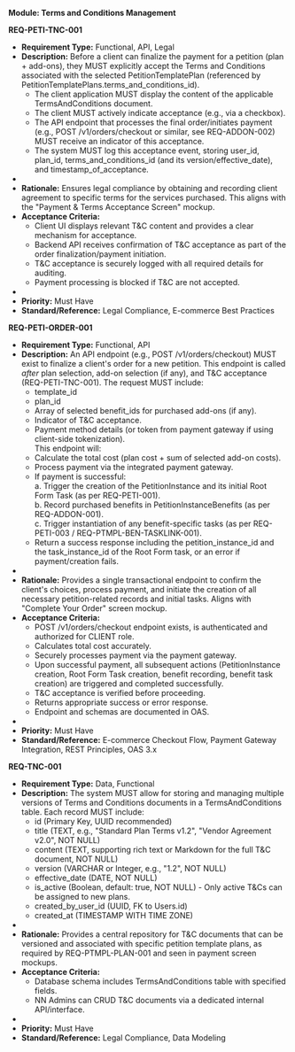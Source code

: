 **Module: Terms and Conditions Management**

**REQ-PETI-TNC-001**

- **Requirement Type:** Functional, API, Legal
- **Description:** Before a client can finalize the payment for a petition (plan \+ add-ons), they MUST explicitly accept the Terms and Conditions associated with the selected PetitionTemplatePlan (referenced by PetitionTemplatePlans.terms_and_conditions_id).
  - The client application MUST display the content of the applicable TermsAndConditions document.
  - The client MUST actively indicate acceptance (e.g., via a checkbox).
  - The API endpoint that processes the final order/initiates payment (e.g., POST /v1/orders/checkout or similar, see REQ-ADDON-002) MUST receive an indicator of this acceptance.
  - The system MUST log this acceptance event, storing user_id, plan_id, terms_and_conditions_id (and its version/effective_date), and timestamp_of_acceptance.
-
- **Rationale:** Ensures legal compliance by obtaining and recording client agreement to specific terms for the services purchased. This aligns with the "Payment & Terms Acceptance Screen" mockup.
- **Acceptance Criteria:**
  - Client UI displays relevant T\&C content and provides a clear mechanism for acceptance.
  - Backend API receives confirmation of T\&C acceptance as part of the order finalization/payment initiation.
  - T\&C acceptance is securely logged with all required details for auditing.
  - Payment processing is blocked if T\&C are not accepted.
-
- **Priority:** Must Have
- **Standard/Reference:** Legal Compliance, E-commerce Best Practices

**REQ-PETI-ORDER-001**

- **Requirement Type:** Functional, API
- **Description:** An API endpoint (e.g., POST /v1/orders/checkout) MUST exist to finalize a client's order for a new petition. This endpoint is called _after_ plan selection, add-on selection (if any), and T\&C acceptance (REQ-PETI-TNC-001). The request MUST include:
  - template_id
  - plan_id
  - Array of selected benefit_ids for purchased add-ons (if any).
  - Indicator of T\&C acceptance.
  - Payment method details (or token from payment gateway if using client-side tokenization).  
    This endpoint will:
  - Calculate the total cost (plan cost \+ sum of selected add-on costs).
  - Process payment via the integrated payment gateway.
  - If payment is successful:  
    a. Trigger the creation of the PetitionInstance and its initial Root Form Task (as per REQ-PETI-001).  
    b. Record purchased benefits in PetitionInstanceBenefits (as per REQ-ADDON-001).  
    c. Trigger instantiation of any benefit-specific tasks (as per REQ-PETI-003 / REQ-PTMPL-BEN-TASKLINK-001).
  - Return a success response including the petition_instance_id and the task_instance_id of the Root Form task, or an error if payment/creation fails.
-
- **Rationale:** Provides a single transactional endpoint to confirm the client's choices, process payment, and initiate the creation of all necessary petition-related records and initial tasks. Aligns with "Complete Your Order" screen mockup.
- **Acceptance Criteria:**
  - POST /v1/orders/checkout endpoint exists, is authenticated and authorized for CLIENT role.
  - Calculates total cost accurately.
  - Securely processes payment via the payment gateway.
  - Upon successful payment, all subsequent actions (PetitionInstance creation, Root Form Task creation, benefit recording, benefit task creation) are triggered and completed successfully.
  - T\&C acceptance is verified before proceeding.
  - Returns appropriate success or error response.
  - Endpoint and schemas are documented in OAS.
-
- **Priority:** Must Have
- **Standard/Reference:** E-commerce Checkout Flow, Payment Gateway Integration, REST Principles, OAS 3.x

**REQ-TNC-001**

- **Requirement Type:** Data, Functional
- **Description:** The system MUST allow for storing and managing multiple versions of Terms and Conditions documents in a TermsAndConditions table. Each record MUST include:
  - id (Primary Key, UUID recommended)
  - title (TEXT, e.g., "Standard Plan Terms v1.2", "Vendor Agreement v2.0", NOT NULL)
  - content (TEXT, supporting rich text or Markdown for the full T\&C document, NOT NULL)
  - version (VARCHAR or Integer, e.g., "1.2", NOT NULL)
  - effective_date (DATE, NOT NULL)
  - is_active (Boolean, default: true, NOT NULL) \- Only active T\&Cs can be assigned to new plans.
  - created_by_user_id (UUID, FK to Users.id)
  - created_at (TIMESTAMP WITH TIME ZONE)
-
- **Rationale:** Provides a central repository for T\&C documents that can be versioned and associated with specific petition template plans, as required by REQ-PTMPL-PLAN-001 and seen in payment screen mockups.
- **Acceptance Criteria:**
  - Database schema includes TermsAndConditions table with specified fields.
  - NN Admins can CRUD T\&C documents via a dedicated internal API/interface.
-
- **Priority:** Must Have
- **Standard/Reference:** Legal Compliance, Data Modeling
